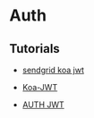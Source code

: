 # Auth

## Tutorials

* [sendgrid koa jwt](https://sendgrid.com/blog/json-web-tokens-koa-js/)

* [Koa-JWT](https://github.com/koajs/jwt)

* [AUTH JWT](https://github.com/yatsu/react-apollo-koa-example/blob/master/koa/auth.js)

